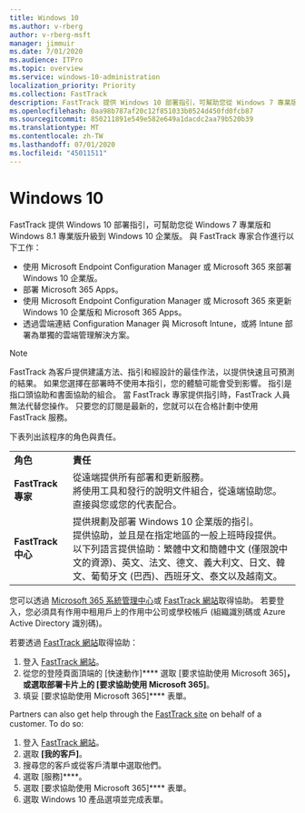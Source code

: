```yaml
---
title: Windows 10
ms.author: v-rberg
author: v-rberg-msft
manager: jimmuir
ms.date: 7/01/2020
ms.audience: ITPro
ms.topic: overview
ms.service: windows-10-administration
localization_priority: Priority
ms.collection: FastTrack
description: FastTrack 提供 Windows 10 部署指引，可幫助您從 Windows 7 專業版和 Windows 8.1 專業版升級到 Windows 10 企業版。
ms.openlocfilehash: 0aa98b787af20c12f851033b0524d450fd0fcb87
ms.sourcegitcommit: 850211891e549e582e649a1dacdc2aa79b520b39
ms.translationtype: MT
ms.contentlocale: zh-TW
ms.lasthandoff: 07/01/2020
ms.locfileid: "45011511"
---
```

# <a name="windows-10"></a>Windows 10

FastTrack 提供 Windows 10 部署指引，可幫助您從 Windows 7 專業版和 Windows 8.1 專業版升級到 Windows 10 企業版。 與 FastTrack 專家合作進行以下工作：

- 使用 Microsoft Endpoint Configuration Manager 或 Microsoft 365 來部署 Windows 10 企業版。
- 部署 Microsoft 365 Apps。 
- 使用 Microsoft Endpoint Configuration Manager 或 Microsoft 365 來更新 Windows 10 企業版和 Microsoft 365 Apps。
- 透過雲端連結 Configuration Manager 與 Microsoft Intune，或將 Intune 部署為單獨的雲端管理解決方案。
  
> [!NOTE]
> FastTrack 為客戶提供建議方法、指引和經設計的最佳作法，以提供快速且可預測的結果。 如果您選擇在部署時不使用本指引，您的體驗可能會受到影響。 指引是指口頭協助和書面協助的組合。 當 FastTrack 專家提供指引時，FastTrack 人員無法代替您操作。 只要您的訂閱是最新的，您就可以在合格計劃中使用 FastTrack 服務。  
    
下表列出該程序的角色與責任。

|||
|:-----|:-----|
|**角色** <br/> |**責任** <br/> |
|**FastTrack 專家** <br/> |從遠端提供所有部署和更新服務。  <br/> 將使用工具和發行的說明文件組合，從遠端協助您。 <br/> 直接與您或您的代表配合。|
|**FastTrack 中心**  <br/> |提供規劃及部署 Windows 10 企業版的指引。   <br/> 提供協助，並且是在指定地區的一般上班時段提供。 <br/> 以下列語言提供協助：繁體中文和簡體中文 (僅限說中文的資源)、英文、法文、德文、義大利文、日文、韓文、葡萄牙文 (巴西)、西班牙文、泰文以及越南文。|
 
您可以透過 [Microsoft 365 系統管理中心](https://go.microsoft.com/fwlink/?linkid=2032704)或 [FastTrack 網站](https://go.microsoft.com/fwlink/?linkid=780698)取得協助。 若要登入，您必須具有作用中租用戶上的作用中公司或學校帳戶 (組織識別碼或 Azure Active Directory 識別碼)。 

若要透過 [FastTrack 網站](https://go.microsoft.com/fwlink/?linkid=780698)取得協助： 
1.    登入 [FastTrack 網站](https://go.microsoft.com/fwlink/?linkid=780698)。 
2.    從您的登陸頁面頂端的 [快速動作]**** 選取 [要求協助使用 Microsoft 365]****，或選取部署卡片上的 [要求協助使用 Microsoft 365]****。
3.    填妥 [要求協助使用 Microsoft 365]**** 表單。
  
Partners can also get help through the [FastTrack site](https://go.microsoft.com/fwlink/?linkid=780698) on behalf of a customer. To do so:
1.    登入 [FastTrack 網站](https://go.microsoft.com/fwlink/?linkid=780698)。 
2.    選取 **[我的客戶]**。
3.    搜尋您的客戶或從客戶清單中選取他們。
4.    選取 [服務]****。
5.    選取 [要求協助使用 Microsoft 365]**** 表單。
6.    選取 Windows 10 產品選項並完成表單。
 
